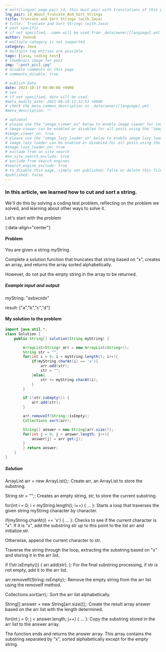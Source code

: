 ```yaml
---
# multilingual page pair id, this must pair with translations of this page. (This name must be unique)
lng_pair: id_About_Truncate_And_Sort_Strings
title: Truncate and Sort Strings (with.Java)
# title:  Truncate and Sort Strings (with.Java)
# post specific
# if not specified, .name will be used from _data/owner/[language].yml
author: Yeonuk
# multiple category is not supported
category: Java
# multiple tag entries are possible
tags: [java, coding test]
# thumbnail image for post
img: ":post_pic1.jpg"
# disable comments on this page
# comments_disable: true

# publish date
date: 2023-10-17 09:00:00 +0900
# seo
# if not specified, date will be used.
#meta_modify_date: 2021-08-10 11:32:53 +0900
# check the meta_common_description in _data/owner/[language].yml
#meta_description: ""

# optional
# please use the "image_viewer_on" below to enable image viewer for individual pages or posts (_posts/ or [language]/_posts folders).
# image viewer can be enabled or disabled for all posts using the "image_viewer_posts: true" setting in _data/conf/main.yml.
#image_viewer_on: true
# please use the "image_lazy_loader_on" below to enable image lazy loader for individual pages or posts (_posts/ or [language]/_posts folders).
# image lazy loader can be enabled or disabled for all posts using the "image_lazy_loader_posts: true" setting in _data/conf/main.yml.
#image_lazy_loader_on: true
# exclude from on site search
#on_site_search_exclude: true
# exclude from search engines
#search_engine_exclude: true
# to disable this page, simply set published: false or delete this file
#published: false
---
```


<!-- outline-start -->

### In this article, we learned how to cut and sort a string.

We'll do this by solving a coding test problem, reflecting on the problem we solved, and learning about other ways to solve it.

Let's start with the problem

{:data-align="center"}

<!-- outline-end -->

#### Problem

You are given a string myString.

Complete a solution function that truncates that string based on "x", creates an array, and returns the array sorted alphabetically.

However, do not put the empty string in the array to be returned.

##### Example input and output

myString: "axbxcxdx"

result: ["a","b","c","d"]

<!-- | start_num | end_num | result |
| --------- | ------- | ------ |
| 10 | 3 | 0 | -->

#### My solution to the problem

```java
import java.util.*;
class Solution {
    public String[] solution(String myString) {

        ArrayList<String> arr = new ArrayList<String>();
        String str = "";
        for(int i = 0; i < myString.length(); i++){
            if(myString.charAt(i) == 'x'){
                arr.add(str);
                str = "";
            }else{
                str += myString.charAt(i);
            }
        }

        if (!str.isEmpty()) {
            arr.add(str);
        }

        arr.removeIf(String::isEmpty);
        Collections.sort(arr);

        String[] answer = new String[arr.size()];
        for(int j = 0; j < answer.length; j++){
            answer[j] = arr.get(j);
        }
        } return answer;
    }
}
```

##### Solution

ArrayList<String> arr = new ArrayList<String>();: Create arr, an ArrayList to store the substring.

String str = "";: Creates an empty string, str, to store the current substring.

for(int i = 0; i < myString.length(); i++) { ... }: Starts a loop that traverses the given string myString character by character.

if(myString.charAt(i) == 'x') { ... }: Checks to see if the current character is "x". If it is "x", add the substring str up to this point to the list arr and initialize str.

Otherwise, append the current character to str.

Traverse the string through the loop, extracting the substring based on "x" and storing it in the arr list.

if (!str.isEmpty()) { arr.add(str); }: For the final substring processing, if str is not empty, add it to the arr list.

arr.removeIf(String::isEmpty);: Remove the empty string from the arr list using the removeIf method.

Collections.sort(arr);: Sort the arr list alphabetically.

String[] answer = new String[arr.size()];: Create the result array answer based on the arr list with the length determined.

for(int j = 0; j < answer.length; j++) { ... }: Copy the substring stored in the arr list to the answer array.

The function ends and returns the answer array. This array contains the substring separated by "x", sorted alphabetically except for the empty string.
